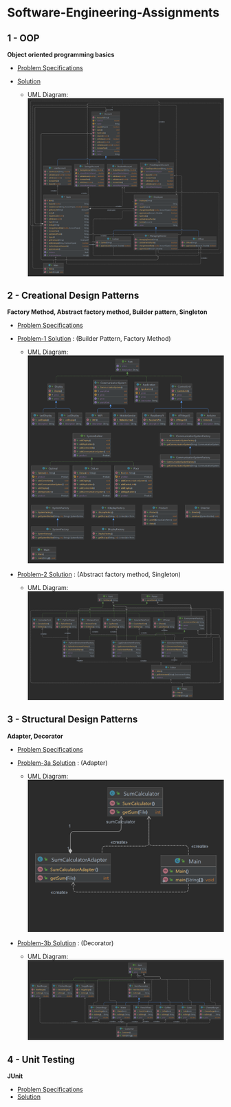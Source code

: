 # Software-Engineering-Assignments

## 1 - OOP
**Object oriented programming basics**

 - [Problem Specifications](https://github.com/fardinanam/Software-Engineering-Assignments/blob/master/1%20-%20OOP/Offline1.pdf)
 - [Solution](https://github.com/fardinanam/Software-Engineering-Assignments/tree/master/1%20-%20OOP/src)

    - UML Diagram: ![](static/BankManagementSystemUML.png)

## 2 - Creational Design Patterns
**Factory Method, Abstract factory method, Builder pattern, Singleton**
- [Problem Specifications](https://github.com/fardinanam/Software-Engineering-Assignments/blob/master/2%20-%20Creational%20Patterns/Assignment%202.pdf)

- [Problem-1 Solution](https://github.com/fardinanam/Software-Engineering-Assignments/tree/master/2%20-%20Creational%20Patterns/Queue-Management-System/src) : (Builder Pattern, Factory Method)

    - UML Diagram: ![](static/QueueManagementSystemUML.png)

- [Problem-2 Solution](https://github.com/fardinanam/Software-Engineering-Assignments/tree/master/2%20-%20Creational%20Patterns/Code-Editor/src) : (Abstract factory method, Singleton)

    - UML Diagram: ![](static/CodeEditorUML.png)

## 3 - Structural Design Patterns
**Adapter, Decorator**
- [Problem Specifications](https://github.com/fardinanam/Software-Engineering-Assignments/blob/3daa887ee5a38f01e2e8b39c4c1c86a7f33110ee/3%20-%20Structural%20Design%20Patterns/Assignment%203%20CSE%20308%20Jan%2022.pdf)

- [Problem-3a Solution](https://github.com/fardinanam/Software-Engineering-Assignments/tree/master/3%20-%20Structural%20Design%20Patterns/Calculate-Sum) : (Adapter)

    - UML Diagram: ![](static/SumCalculatorUML.png)

- [Problem-3b Solution](https://github.com/fardinanam/Software-Engineering-Assignments/tree/master/3%20-%20Structural%20Design%20Patterns/Burger-Shop/src) : (Decorator)

    - UML Diagram: ![](static/BurgerShopUML.png)

## 4 - Unit Testing
**JUnit**
- [Problem Specifications]()
- [Solution]()